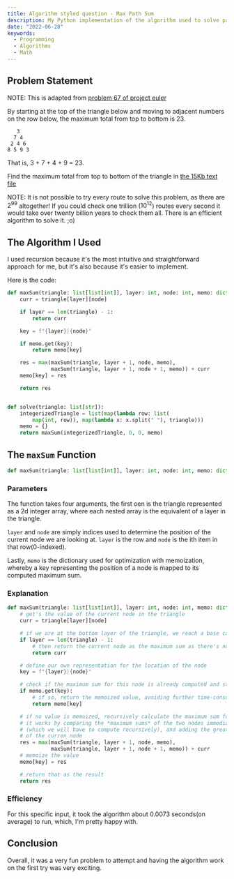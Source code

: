 ```yaml
---
title: Algorithm styled question - Max Path Sum
description: My Python implementation of the algorithm used to solve problem 67 of Project Euler.
date: "2022-06-28"
keywords:
  - Programming
  - Algorithms
  - Math
---
```


## Problem Statement

NOTE: This is adapted from [problem 67 of project euler](https://projecteuler.net/problem=67)

By starting at the top of the triangle below and moving to adjacent numbers on the row below, the maximum total from top to bottom is 23.

```
   3
  7 4
 2 4 6
8 5 9 3
```

That is, 3 + 7 + 4 + 9 = 23.

Find the maximum total from top to bottom of the triangle in [the 15Kb text file](https://projecteuler.net/project/resources/p067_triangle.txt)

NOTE: It is not possible to try every route to solve this problem, as there are $2^{99}$ altogether! If you could check one trillion ($10^{12}$) routes every second it would take over twenty billion years to check them all. There is an efficient algorithm to solve it. ;o)

## The Algorithm I Used

I used recursion because it's the most intuitive and straightforward approach for me, but it's also because it's easier to implement.

Here is the code:

```python
def maxSum(triangle: list[list[int]], layer: int, node: int, memo: dict):
    curr = triangle[layer][node]

    if layer == len(triangle) - 1:
        return curr

    key = f"{layer}|{node}"

    if memo.get(key):
        return memo[key]

    res = max(maxSum(triangle, layer + 1, node, memo),
              maxSum(triangle, layer + 1, node + 1, memo)) + curr
    memo[key] = res

    return res


def solve(triangle: list[str]):
    integerizedTriangle = list(map(lambda row: list(
        map(int, row)), map(lambda x: x.split(" "), triangle)))
    memo = {}
    return maxSum(integerizedTriangle, 0, 0, memo)
```

## The `maxSum` Function

```python
def maxSum(triangle: list[list[int]], layer: int, node: int, memo: dict):
```

### Parameters

The function takes four arguments, the first oen is the triangle represented as a 2d integer array, where each nested array is the equivalent of a layer in the triangle.

`layer` and `node` are simply indices used to determine the position of the current node we are looking at. `layer` is the row and `node` is the ith item in that row(0-indexed).

Lastly, `memo` is the dictionary used for optimization with memoization, whereby a key representing the position of a node is mapped to its computed maximum sum.

### Explanation

```python
def maxSum(triangle: list[list[int]], layer: int, node: int, memo: dict):
    # get's the value of the current node in the triangle
    curr = triangle[layer][node]

    # if we are at the bottom layer of the triangle, we reach a base case
    if layer == len(triangle) - 1:
        # then return the current node as the maximum sum as there's nothing below it
        return curr

    # define our own representation for the location of the node
    key = f"{layer}|{node}"

    # check if the maximum sum for this node is already computed and stored in memo
    if memo.get(key):
        # if so, return the memoized value, avoiding further time-consuming computation
        return memo[key]

    # if no value is memoized, recursively calculate the maximum sum for the current node
    # it works by comparing the *maximum sums* of the two nodes immediately below it
    # (which we will have to compute recursively), and adding the greater one to the value
    # of the curren node
    res = max(maxSum(triangle, layer + 1, node, memo),
              maxSum(triangle, layer + 1, node + 1, memo)) + curr
    # memoize the value
    memo[key] = res

    # return that as the result
    return res
```

### Efficiency

For this specific input, it took the algorithm about 0.0073 seconds(on average) to run, which, I'm pretty happy with.

## Conclusion

Overall, it was a very fun problem to attempt and having the algorithm work on the first try was very exciting.
